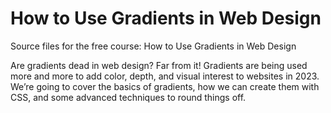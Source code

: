 # How to Use Gradients in Web Design
Source files for the free course: How to Use Gradients in Web Design

Are gradients dead in web design? Far from it! Gradients are being used more and more to add color, depth, and visual interest to websites in 2023. We’re going to cover the basics of gradients, how we can create them with CSS, and some advanced techniques to round things off.
